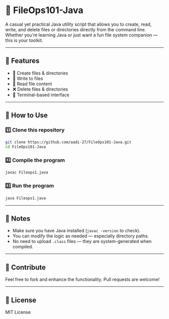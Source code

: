 # 📁 FileOps101-Java

A casual yet practical Java utility script that allows you to create, read, write, and delete files or directories directly from the command line. Whether you're learning Java or just want a fun file system companion — this is your toolkit.

---

## 🚀 Features

- 📂 Create files & directories
- 📝 Write to files
- 📖 Read file content
- ❌ Delete files & directories
- 🤖 Terminal-based interface

---

## 🔧 How to Use

### 1️⃣ Clone this repository

```bash
git clone https://github.com/aadi-27/FileOps101-Java.git
cd FileOps101-Java
```

### 2️⃣ Compile the program

```bash
javac Fileops1.java
```

### 3️⃣ Run the program

```bash
java Fileops1.java
```

---

## 📌 Notes

- Make sure you have Java installed (`javac -version` to check).
- You can modify the logic as needed — especially directory paths.
- No need to upload `.class` files — they are system-generated when compiled.

---

## 🙌 Contribute

Feel free to fork and enhance the functionality. Pull requests are welcome!

---

## 📜 License

MIT License
